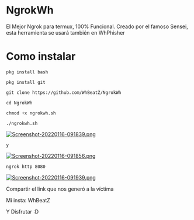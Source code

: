 # NgrokWh

El Mejor Ngrok para termux, 100% Funcional. Creado por el famoso Sensei, esta herramienta se usará también en WhPhisher

# Como instalar


`pkg install bash`


`pkg install git`


`git clone https://github.com/WhBeatZ/NgrokWh`


`cd NgrokWh`


`chmod +x ngrokwh.sh`


`./ngrokwh.sh`

[![Screenshot-20220116-091839.png](https://i.postimg.cc/HW92dXc7/Screenshot-20220116-091839.png)](https://postimg.cc/3WWpZyZK)

`y`

[![Screenshot-20220116-091856.png](https://i.postimg.cc/kGKQ8yVm/Screenshot-20220116-091856.png)](https://postimg.cc/V0s0PnBG)


`ngrok http 8080`


[![Screenshot-20220116-091939.png](https://i.postimg.cc/KvKRJy2v/Screenshot-20220116-091939.png)](https://postimg.cc/tYjq4wJL)

Compartir el link que nos generó a la víctima

Mi insta: WhBeatZ 


Y Disfrutar :D

